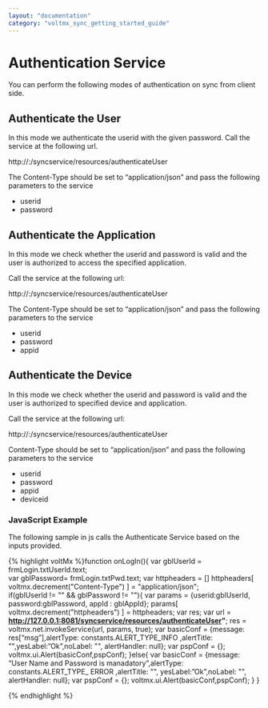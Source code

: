 ```yaml
---
layout: "documentation"
category: "voltmx_sync_getting_started_guide"
---
```

                     

Authentication Service
======================

You can perform the following modes of authentication on sync from client side.

Authenticate the User
---------------------

In this mode we authenticate the userid with the given password. Call the service at the following url.

http://<Host-Name>:<PORT>/syncservice/resources/authenticateUser

The Content-Type should be set to “application/json” and pass the following parameters to the service

*   userid
*   password

Authenticate the Application
----------------------------

In this mode we check whether the userid and password is valid and the user is authorized to access the specified application.

Call the service at the following url:

http://<Host-Name>:<PORT>/syncservice/resources/authenticateUser

The Content-Type should be set to “application/json” and pass the following parameters to the service

*   userid
*   password
*   appid

Authenticate the Device
-----------------------

In this mode we check whether the userid and password is valid and the user is authorized to specified device and application.

Call the service at the following url:

http://<Host-Name>:<PORT>/syncservice/resources/authenticateUser

Content-Type should be set to “application/json” and pass the following parameters to the service

*   userid
*   password
*   appid
*   deviceid

### JavaScript Example

The following sample in js calls the Authenticate Service based on the inputs provided.

{% highlight voltMx %}function onLogIn(){
	var gblUserId = frmLogin.txtUserId.text;	
	var gblPassword= frmLogin.txtPwd.text;
	var httpheaders = \[\]
	httpheaders\[ voltmx.decrement("Content-Type") \] = "application/json"; 	
	if(gblUserId != "" && gblPassword != ""){
		var params = {userid:gblUserId, password:gblPassword, appId : 
		gblAppId};
		params\[ voltmx.decrement("httpheaders") \] = httpheaders; 
		var res;
		var url =
		**http://127.0.0.1:8081/syncservice/resources/authenticateUser"**;
		res = voltmx.net.invokeService(url, params, true);
		var basicConf = 
		{message: res\[“msg”\],alertType: constants.ALERT\_TYPE\_INFO 
		,alertTitle: "",yesLabel:”Ok”,noLabel: "", alertHandler: null};
		var pspConf = {};
		voltmx.ui.Alert(basicConf,pspConf); 
	}else{
		var basicConf = {message: “User Name and Password is 
		manadatory”,alertType: 
		constants.ALERT\_TYPE\_ ERROR ,alertTitle: "",
		yesLabel:”Ok”,noLabel: "", alertHandler: 
		null};
		var pspConf = {};
		voltmx.ui.Alert(basicConf,pspConf);
	}
}

{% endhighlight %}
